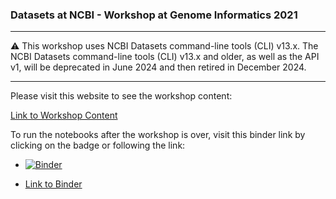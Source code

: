### Datasets at NCBI - Workshop at Genome Informatics 2021
---

⚠️ This workshop uses NCBI Datasets command-line tools (CLI) v13.x. The NCBI Datasets command-line tools (CLI) v13.x and older, as well as the API v1, will be deprecated in June 2024 and then retired in December 2024.

---

Please visit this website to see the workshop content:

[Link to Workshop Content](https://ncbi.github.io/datasets/training/cshl-2021/)


To run the notebooks after the workshop is over, visit this binder link by clicking on the badge or following the link:


* [![Binder](https://mybinder.org/badge_logo.svg)](https://mybinder.org/v2/gh/ncbi/datasets/workshop-cshl-2021?filepath=training/cshl-2021/CSHL_datasets_Nov01_binder.ipynb)


* [Link to Binder](https://mybinder.org/v2/gh/ncbi/datasets/workshop-cshl-2021?filepath=training/cshl-2021/CSHL_datasets_Nov01_binder.ipynb)
